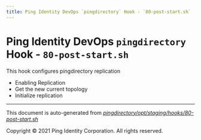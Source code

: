 ```yaml
---
title: Ping Identity DevOps `pingdirectory` Hook - `80-post-start.sh`
---
```


# Ping Identity DevOps `pingdirectory` Hook - `80-post-start.sh`
 This hook configures pingdirectory replication
 * Enabling Replication
 * Get the new current topology
 * Initialize replication

---
This document is auto-generated from _[pingdirectory/opt/staging/hooks/80-post-start.sh](https://github.com/pingidentity/pingidentity-docker-builds/blob/master/pingdirectory/opt/staging/hooks/80-post-start.sh)_

Copyright © 2021 Ping Identity Corporation. All rights reserved.
